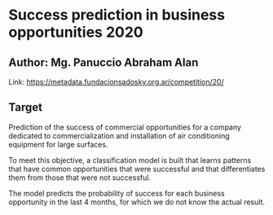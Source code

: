 # Success prediction in business opportunities 2020
## Author: Mg. Panuccio Abraham Alan

Link: https://metadata.fundacionsadosky.org.ar/competition/20/

## Target
Prediction of the success of commercial opportunities for a company dedicated to commercialization and installation of air conditioning equipment for large surfaces.

To meet this objective, a classification model is built that learns patterns that have common opportunities that were successful and that differentiates them from those that were not successful.

The model predicts the probability of success for each business opportunity in the last 4 months, for which we do not know the actual result.
